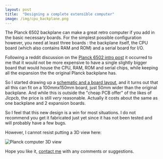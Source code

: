 ```yaml
---
layout: post
title:  "Designing a complete extensible computer"
image: /img/cpu_backplane.png
---
```


The Planck 6502 backplane can make a great retro computer if you add in the basic necessary boards. For the simplest possible configuration however, you need at least three boards : the backplane itself, the CPU board (which also contains RAM and ROM) and a serial board for I/O.

Following a reddit discussion on the [Planck 6502 intro post](https://www.reddit.com/r/retrocomputing/comments/luu9z0/planck_6502_an_open_hardware_extensible_retro/gp9m2jv) it occurred to me that it would not be more expensive to have a single slightly bigger board that would house the CPU, RAM, ROM and serial chips, while keeping all the expansion the the original Planck backplane has.

So I started drawing up a [schematic and a board layout](https://gitlab.com/planck-6502/planck-6502/-/tree/master/Hardware/cpu_backplane), and it turns out that all this can fit on a 100mmx150mm board, just 50mm wider than the original backplane. And while this is outside the "cheap PCB offer" of the likes of Jlcpcb, the price is still *very* reasonable. Actually it costs about the same as one backplane and 2 expansion boards.

So I feel that this new design is a win for most situations. I do not recommend you get it fabricated just yet since it has not been tested and will probably have a few bugs.

However, I cannot resist putting a 3D view here:

![Planck computer 3D view](/img/cpu_backplane.png)

Hope you like it, [contact me](mailto:jfoucher@6px.eu) with any comments or suggestions.
